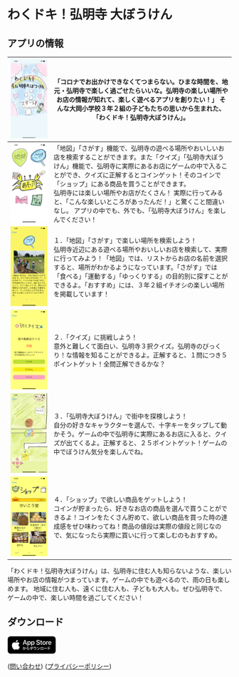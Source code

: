 # わくドキ！弘明寺 大ぼうけん



## アプリの情報

| <img src="./screenshot/iPhone_65/iPhone_65_1.png" alt="スクリーンショット1"/> | 「コロナでお出かけできなくてつまらない。ひまな時間を、地元・弘明寺で楽しく過ごせたらいいな。弘明寺の楽しい場所やお店の情報が知れて、楽しく遊べるアプリを創りたい！」 そんな大岡小学校３年２組の子どもたちの思いから生まれた、「わくドキ！弘明寺大ぼうけん」。<br /> |
| ------------------------------------------------------------ | ------------------------------------------------------------ |
| <img src="./screenshot/iPhone_65/iPhone_65_2.png" alt="スクリーンショット2" /> | 「地図」「さがす」機能で、弘明寺の遊べる場所やおいしいお店を検索することができます。また「クイズ」「弘明寺大ぼうけん」機能で、弘明寺に実際にあるお店にゲームの中で入ることができ、クイズに正解するとコインゲット！そのコインで「ショップ」にある商品を買うことができます。<br />弘明寺には楽しい場所やお店がたくさん！ 実際に行ってみると、「こんな楽しいところがあったんだ！」と驚くこと間違いなし。 アプリの中でも、外でも、「弘明寺大ぼうけん」を楽しんでください！ |
| <img src="./screenshot/iPhone_65/iPhone_65_3.png" alt="スクリーンショット3"/> | １．「地図」「さがす」で楽しい場所を検索しよう！<br/>弘明寺近辺にある遊べる場所やおいしいお店を検索して、実際に行ってみよう！「地図」では、リストからお店の名前を選択すると、場所がわかるようになっています。「さがす」では「食べる」「運動する」「ゆっくりする」の目的別に探すことができるよ。「おすすめ」には、３年２組イチオシの楽しい場所を掲載しています！ |
| <img src="./screenshot/iPhone_65/iPhone_65_4.png" alt="スクリーンショット4"/> | ２．「クイズ」に挑戦しよう！<br/>意外と難しくて面白い、弘明寺３択クイズ。弘明寺のびっくり！な情報を知ることができるよ。正解すると、１問につき５ポイントゲット！全問正解できるかな？ |
| <img src="./screenshot/iPhone_65/iPhone_65_5.png" alt="スクリーンショット5"/> | ３．「弘明寺大ぼうけん」で街中を探検しよう！<br/>自分の好きなキャラクターを選んで、十字キーをタップして動かそう。ゲームの中で弘明寺に実際にあるお店に入ると、クイズが出てくるよ。正解すると、２５ポイントゲット！ゲームの中でぼうけん気分を楽しんでね。 |
| <img src="./screenshot/iPhone_65/iPhone_65_6.png" alt="スクリーンショット6"/> | ４．「ショップ」で欲しい商品をゲットしよう！<br/>コインが貯まったら、好きなお店の商品を選んで買うことができるよ！コインをたくさん貯めて、欲しい商品を買った時の達成感をぜひ味わってね！商品の値段は実際の値段と同じなので、気になったら実際に買いに行って楽しむのもおすすめ。 |

「わくドキ！弘明寺大ぼうけん」は、弘明寺に住む人も知らないような、楽しい場所やお店の情報がつまっています。ゲームの中でも遊べるので、雨の日も楽しめます。
地域に住む人も、遠くに住む人も、子どもも大人も。ぜひ弘明寺で、ゲームの中で、楽しい時間を過ごしてください！



## ダウンロード

[<img src="App_Store_Badge_JP.png">]()



([問い合わせ](mailto:)) ([プライバシーポリシー](PrivacyPolicy.md))

